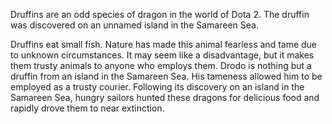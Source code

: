Druffins are an odd species of dragon in the world of Dota 2.
The druffin was discovered on an unnamed island in the Samareen Sea.

Druffins eat small fish.
Nature has made this animal fearless and tame due to unknown circumstances. It may seem like a disadvantage, but it makes them trusty animals to anyone who employs them.
Drodo is nothing but a druffin from an island in the Samareen Sea. His tameness allowed him to be employed as a trusty courier.
Following its discovery on an island in the Samareen Sea, hungry sailors hunted these dragons for delicious food and rapidly drove them to near extinction.

